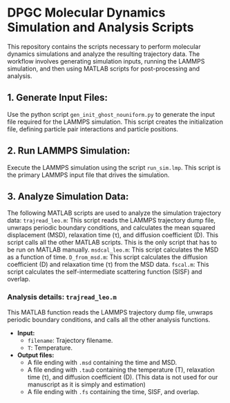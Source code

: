 # DPGC Molecular Dynamics Simulation and Analysis Scripts

This repository contains the scripts necessary to perform molecular dynamics simulations and analyze the resulting trajectory data. The workflow involves generating simulation inputs, running the LAMMPS simulation, and then using MATLAB scripts for post-processing and analysis.


## 1.  **Generate Input Files:**

Use the python script `gen_init_ghost_nouniform.py` to generate the input file required for the LAMMPS simulation. This script creates the initialization file, defining particle pair interactions and particle positions.

## 2.  **Run LAMMPS Simulation:**

Execute the LAMMPS simulation using the script `run_sim.lmp`. This script is the primary LAMMPS input file that drives the simulation.
## 3.  **Analyze Simulation Data:**    
The following MATLAB scripts are used to analyze the simulation trajectory data:
     `trajread_leo.m`: This script reads the LAMMPS trajectory dump file, unwraps periodic boundary conditions, and calculates the mean squared displacement (MSD), relaxation time (τ), and diffusion coefficient (D). This script calls all the other MATLAB scripts. This is the only script that has to be run on MATLAB manually.
     `msdcal_leo.m`: This script calculates the MSD as a function of time.
     `D_from_msd.m`: This script calculates the diffusion coefficient (D) and relaxation time (τ) from the MSD data. 
     `fscal.m`: This script calculates the self-intermediate scattering function (SISF) and overlap. 



###  Analysis details: `trajread_leo.m`

This MATLAB function reads the LAMMPS trajectory dump file, unwraps periodic boundary conditions, and calls all the other analysis functions.

* **Input:**
    * `filename`:  Trajectory filename.
    * `T`: Temperature.
* **Output files:**
    * A file ending with `.msd` containing the time and MSD.
    * A file ending with `.tauD` containing the temperature (T), relaxation time (τ), and diffusion coefficient (D). (This data is not used for our manuscript as it is simply and estimation)
    * A file ending with `.fs` containing the time, SISF, and overlap.

